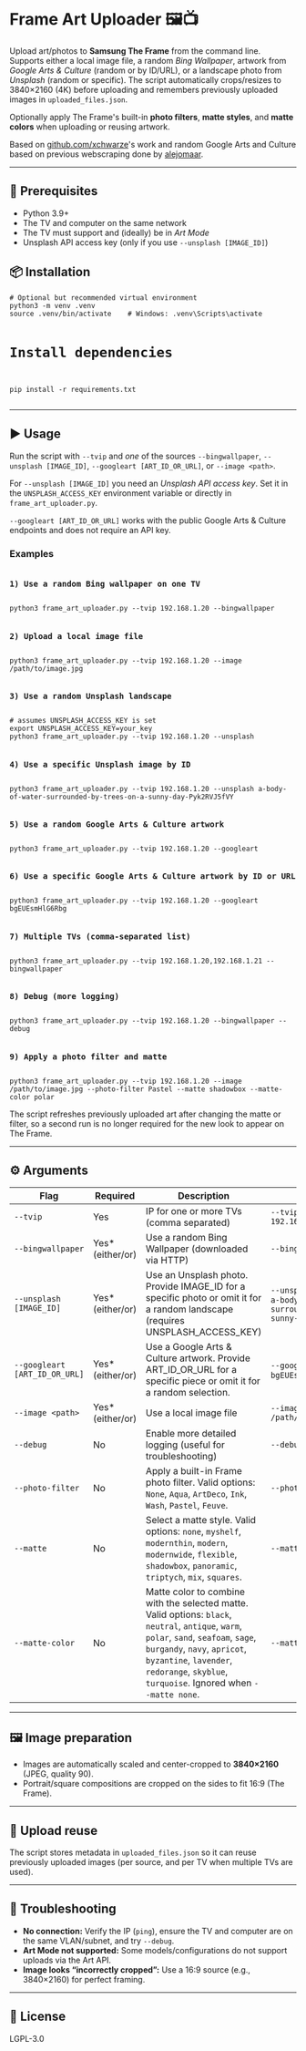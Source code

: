 <h1>Frame Art Uploader 🖼️📺</h1>
<p>Upload art/photos to <strong>Samsung The Frame</strong> from the command line. Supports either a local image file, a random <em>Bing Wallpaper</em>, artwork from <em>Google Arts &amp; Culture</em> (random or by ID/URL), or a landscape photo from <em>Unsplash</em> (random or specific). The script automatically crops/resizes to 3840×2160 (4K) before uploading and remembers previously uploaded images in <code>uploaded_files.json</code>.</p>
<p>Optionally apply The Frame's built-in <strong>photo filters</strong>, <strong>matte styles</strong>, and <strong>matte colors</strong> when uploading or reusing artwork.</p>
Based on <a href="https://github.com/xchwarze/samsung-tv-ws-api">github.com/xchwarze</a>'s work and random Google Arts and Culture based on previous webscraping done by <a href="https://github.com/alejomaar/google-arts-and-culture/">alejomaar</a>.<br>
<hr>

<h2>🔧 Prerequisites</h2>
<ul>
  <li>Python 3.9+</li>
  <li>The TV and computer on the same network</li>
  <li>The TV must support and (ideally) be in <em>Art Mode</em></li>
  <li>Unsplash API access key (only if you use <code>--unsplash [IMAGE_ID]</code>)</li>
</ul>

<h2>📦 Installation</h2>
<pre><code># Optional but recommended virtual environment
python3 -m venv .venv
source .venv/bin/activate    # Windows: .venv\Scripts\activate

# Install dependencies
pip install -r requirements.txt
</code></pre>

<hr>

<h2>▶️ Usage</h2>
<p>Run the script with <code>--tvip</code> and <em>one</em> of the sources <code>--bingwallpaper</code>, <code>--unsplash [IMAGE_ID]</code>, <code>--googleart [ART_ID_OR_URL]</code>, or <code>--image &lt;path&gt;</code>.</p>

<p>For <code>--unsplash [IMAGE_ID]</code> you need an <em>Unsplash API access key</em>. Set it in the <code>UNSPLASH_ACCESS_KEY</code> environment variable or directly in <code>frame_art_uploader.py</code>.</p>

<p><code>--googleart [ART_ID_OR_URL]</code> works with the public Google Arts &amp; Culture endpoints and does not require an API key.</p>

<h3>Examples</h3>
<pre><code><h3>1) Use a random Bing wallpaper on one TV</h3>
python3 frame_art_uploader.py --tvip 192.168.1.20 --bingwallpaper

<h3>2) Upload a local image file</h3>
python3 frame_art_uploader.py --tvip 192.168.1.20 --image /path/to/image.jpg

<h3>3) Use a random Unsplash landscape</h3>
# assumes UNSPLASH_ACCESS_KEY is set
export UNSPLASH_ACCESS_KEY=your_key
python3 frame_art_uploader.py --tvip 192.168.1.20 --unsplash

<h3>4) Use a specific Unsplash image by ID</h3>
python3 frame_art_uploader.py --tvip 192.168.1.20 --unsplash a-body-of-water-surrounded-by-trees-on-a-sunny-day-Pyk2RVJ5fVY

<h3>5) Use a random Google Arts &amp; Culture artwork</h3>
python3 frame_art_uploader.py --tvip 192.168.1.20 --googleart

<h3>6) Use a specific Google Arts &amp; Culture artwork by ID or URL</h3>
python3 frame_art_uploader.py --tvip 192.168.1.20 --googleart bgEUEsmHlG6Rbg

<h3>7) Multiple TVs (comma-separated list)</h3>
python3 frame_art_uploader.py --tvip 192.168.1.20,192.168.1.21 --bingwallpaper

<h3>8) Debug (more logging)</h3>
python3 frame_art_uploader.py --tvip 192.168.1.20 --bingwallpaper --debug

<h3>9) Apply a photo filter and matte</h3>
python3 frame_art_uploader.py --tvip 192.168.1.20 --image /path/to/image.jpg --photo-filter Pastel --matte shadowbox --matte-color polar
</code></pre>

<p>The script refreshes previously uploaded art after changing the matte or filter, so a second run is no longer required for the new look to appear on The Frame.</p>

<hr>

<h2>⚙️ Arguments</h2>
<table>
  <thead>
    <tr>
      <th>Flag</th>
      <th>Required</th>
      <th>Description</th>
      <th>Example</th>
    </tr>
  </thead>
  <tbody>
    <tr>
      <td><code>--tvip</code></td>
      <td>Yes</td>
      <td>IP for one or more TVs (comma separated)</td>
      <td><code>--tvip 192.168.1.20,192.168.1.21</code></td>
    </tr>
    <tr>
      <td><code>--bingwallpaper</code></td>
      <td>Yes* (either/or)</td>
      <td>Use a random Bing Wallpaper (downloaded via HTTP)</td>
      <td><code>--bingwallpaper</code></td>
    </tr>
    <tr>
      <td><code>--unsplash [IMAGE_ID]</code></td>
      <td>Yes* (either/or)</td>
      <td>Use an Unsplash photo. Provide IMAGE_ID for a specific photo or omit it for a random landscape (requires UNSPLASH_ACCESS_KEY)</td>
      <td><code>--unsplash</code> or <code>--unsplash a-body-of-water-surrounded-by-trees-on-a-sunny-day-Pyk2RVJ5fVY</code></td>
    </tr>
    <tr>
      <td><code>--googleart [ART_ID_OR_URL]</code></td>
      <td>Yes* (either/or)</td>
      <td>Use a Google Arts &amp; Culture artwork. Provide ART_ID_OR_URL for a specific piece or omit it for a random selection.</td>
      <td><code>--googleart</code> or <code>--googleart bgEUEsmHlG6Rbg</code></td>
    </tr>
    <tr>
      <td><code>--image &lt;path&gt;</code></td>
      <td>Yes* (either/or)</td>
      <td>Use a local image file</td>
      <td><code>--image /path/to/image.jpg</code></td>
    </tr>
    <tr>
      <td><code>--debug</code></td>
      <td>No</td>
      <td>Enable more detailed logging (useful for troubleshooting)</td>
      <td><code>--debug</code></td>
    </tr>
    <tr>
      <td><code>--photo-filter</code></td>
      <td>No</td>
      <td>Apply a built-in Frame photo filter. Valid options: <code>None</code>, <code>Aqua</code>, <code>ArtDeco</code>, <code>Ink</code>, <code>Wash</code>, <code>Pastel</code>, <code>Feuve</code>.</td>
      <td><code>--photo-filter Pastel</code></td>
    </tr>
    <tr>
      <td><code>--matte</code></td>
      <td>No</td>
      <td>Select a matte style. Valid options: <code>none</code>, <code>myshelf</code>, <code>modernthin</code>, <code>modern</code>, <code>modernwide</code>, <code>flexible</code>, <code>shadowbox</code>, <code>panoramic</code>, <code>triptych</code>, <code>mix</code>, <code>squares</code>.</td>
      <td><code>--matte shadowbox</code></td>
    </tr>
    <tr>
      <td><code>--matte-color</code></td>
      <td>No</td>
      <td>Matte color to combine with the selected matte. Valid options: <code>black</code>, <code>neutral</code>, <code>antique</code>, <code>warm</code>, <code>polar</code>, <code>sand</code>, <code>seafoam</code>, <code>sage</code>, <code>burgandy</code>, <code>navy</code>, <code>apricot</code>, <code>byzantine</code>, <code>lavender</code>, <code>redorange</code>, <code>skyblue</code>, <code>turquoise</code>. Ignored when <code>--matte none</code>.</td>
      <td><code>--matte-color polar</code></td>
    </tr>
  </tbody>
</table>

<hr>

<h2>🖼️ Image preparation</h2>
<ul>
  <li>Images are automatically scaled and center-cropped to <strong>3840×2160</strong> (JPEG, quality 90).</li>
  <li>Portrait/square compositions are cropped on the sides to fit 16:9 (The Frame).</li>
</ul>

<hr>

<h2>🧠 Upload reuse</h2>
<p>The script stores metadata in <code>uploaded_files.json</code> so it can reuse previously uploaded images (per source, and per TV when multiple TVs are used).</p>

<hr>

<h2>🧯 Troubleshooting</h2>
<ul>
  <li><strong>No connection:</strong> Verify the IP (<code>ping</code>), ensure the TV and computer are on the same VLAN/subnet, and try <code>--debug</code>.</li>
  <li><strong>Art Mode not supported:</strong> Some models/configurations do not support uploads via the Art API.</li>
  <li><strong>Image looks “incorrectly cropped”:</strong> Use a 16:9 source (e.g., 3840×2160) for perfect framing.</li>
</ul>

<hr>

<h2>📄 License</h2>
<p>LGPL-3.0</p>
